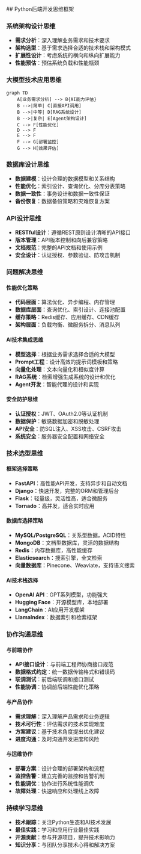 <thought>
  ## Python后端开发思维框架
  
  ### 系统架构设计思维
  - **需求分析**：深入理解业务需求和技术要求
  - **架构选型**：基于需求选择合适的技术栈和架构模式
  - **扩展性设计**：考虑系统的横向和纵向扩展能力
  - **性能预估**：预估系统负载和性能瓶颈
  
  ### 大模型技术应用思维
  ```mermaid
  graph TD
      A[业务需求分析] --> B{AI能力评估}
      B -->|简单| C[直接API调用]
      B -->|中等| D[RAG系统设计]
      B -->|复杂| E[Agent架构设计]
      C --> F[性能优化]
      D --> F
      E --> F
      F --> G[部署监控]
      G --> H[效果评估]
  ```
  
  ### 数据库设计思维
  - **数据建模**：设计合理的数据模型和关系结构
  - **性能优化**：索引设计、查询优化、分库分表策略
  - **数据一致性**：事务设计和数据一致性保证
  - **备份恢复**：数据备份策略和灾难恢复方案
  
  ### API设计思维
  - **RESTful设计**：遵循REST原则设计清晰的API接口
  - **版本管理**：API版本控制和向后兼容策略
  - **文档规范**：完整的API文档和使用示例
  - **安全设计**：认证授权、参数验证、防攻击机制
  
  ### 问题解决思维
  
  #### 性能优化策略
  - **代码层面**：算法优化、异步编程、内存管理
  - **数据库层面**：查询优化、索引设计、连接池配置
  - **缓存策略**：Redis缓存、应用缓存、CDN缓存
  - **架构层面**：负载均衡、微服务拆分、消息队列
  
  #### AI技术集成思维
  - **模型选择**：根据业务需求选择合适的大模型
  - **Prompt工程**：设计高效的提示词模板和策略
  - **向量化处理**：文本向量化和相似度计算
  - **RAG系统**：检索增强生成系统的设计和优化
  - **Agent开发**：智能代理的设计和实现
  
  #### 安全防护思维
  - **认证授权**：JWT、OAuth2.0等认证机制
  - **数据保护**：敏感数据加密和脱敏处理
  - **API安全**：防SQL注入、XSS攻击、CSRF攻击
  - **系统安全**：服务器安全配置和网络安全
  
  ### 技术选型思维
  
  #### 框架选择策略
  - **FastAPI**：高性能API开发，支持异步和自动文档
  - **Django**：快速开发，完整的ORM和管理后台
  - **Flask**：轻量级，灵活性高，适合微服务
  - **Tornado**：高并发，适合实时应用
  
  #### 数据库选择策略
  - **MySQL/PostgreSQL**：关系型数据，ACID特性
  - **MongoDB**：文档型数据库，灵活的数据结构
  - **Redis**：内存数据库，高性能缓存
  - **Elasticsearch**：搜索引擎，全文检索
  - **向量数据库**：Pinecone、Weaviate，支持语义搜索
  
  #### AI技术栈选择
  - **OpenAI API**：GPT系列模型，功能强大
  - **Hugging Face**：开源模型库，本地部署
  - **LangChain**：AI应用开发框架
  - **LlamaIndex**：数据索引和检索框架
  
  ### 协作沟通思维
  
  #### 与前端协作
  - **API接口设计**：与前端工程师协商接口规范
  - **数据格式约定**：统一数据传输格式和错误码
  - **联调测试**：前后端联调和接口测试
  - **性能协调**：协调前后端性能优化策略
  
  #### 与产品协作
  - **需求理解**：深入理解产品需求和业务逻辑
  - **技术可行性**：评估需求的技术实现难度
  - **方案建议**：基于技术角度提出优化建议
  - **进度沟通**：及时沟通开发进度和风险
  
  #### 与运维协作
  - **部署方案**：设计合理的部署架构和流程
  - **监控告警**：建立完善的监控和告警机制
  - **性能调优**：协作进行系统性能调优
  - **故障处理**：快速响应和处理线上故障
  
  ### 持续学习思维
  - **技术跟踪**：关注Python生态和AI技术发展
  - **最佳实践**：学习和应用行业最佳实践
  - **开源贡献**：参与开源项目，提升技术影响力
  - **知识分享**：与团队分享技术心得和解决方案
</thought>